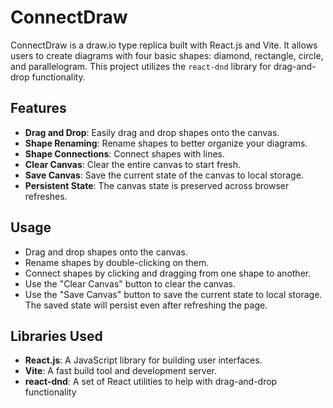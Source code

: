 # ConnectDraw

ConnectDraw is a draw.io type replica built with React.js and Vite. It allows users to create diagrams with four basic shapes: diamond, rectangle, circle, and parallelogram. This project utilizes the `react-dnd` library for drag-and-drop functionality.

## Features

- **Drag and Drop**: Easily drag and drop shapes onto the canvas.
- **Shape Renaming**: Rename shapes to better organize your diagrams.
- **Shape Connections**: Connect shapes with lines.
- **Clear Canvas**: Clear the entire canvas to start fresh.
- **Save Canvas**: Save the current state of the canvas to local storage.
- **Persistent State**: The canvas state is preserved across browser refreshes.

 ## Usage
 
 - Drag and drop shapes onto the canvas.
 - Rename shapes by double-clicking on them.
 - Connect shapes by clicking and dragging from one shape to another.
 - Use the "Clear Canvas" button to clear the canvas.
 - Use the "Save Canvas" button to save the current state to local storage. The saved state will persist even after refreshing the page.

 ## Libraries Used
 
 - **React.js**: A JavaScript library for building user interfaces.
 - **Vite**: A fast build tool and development server.
 - **react-dnd**: A set of React utilities to help with drag-and-drop functionality


